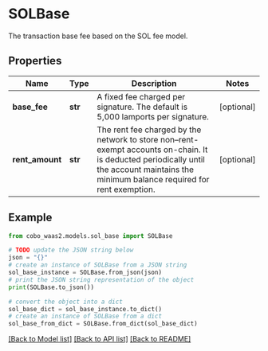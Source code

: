 # SOLBase

The transaction base fee based on the SOL fee model.

## Properties

Name | Type | Description | Notes
------------ | ------------- | ------------- | -------------
**base_fee** | **str** | A fixed fee charged per signature. The default is 5,000 lamports per signature. | [optional] 
**rent_amount** | **str** | The rent fee charged by the network to store non–rent-exempt accounts on-chain. It is deducted periodically until the account maintains the minimum balance required for rent exemption. | [optional] 

## Example

```python
from cobo_waas2.models.sol_base import SOLBase

# TODO update the JSON string below
json = "{}"
# create an instance of SOLBase from a JSON string
sol_base_instance = SOLBase.from_json(json)
# print the JSON string representation of the object
print(SOLBase.to_json())

# convert the object into a dict
sol_base_dict = sol_base_instance.to_dict()
# create an instance of SOLBase from a dict
sol_base_from_dict = SOLBase.from_dict(sol_base_dict)
```
[[Back to Model list]](../README.md#documentation-for-models) [[Back to API list]](../README.md#documentation-for-api-endpoints) [[Back to README]](../README.md)


